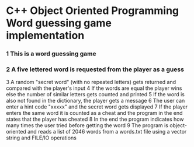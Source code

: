 # C++ Object Oriented Programming Word guessing game implementation

### 1 This is a word guessing game
### 2 A five lettered word is requested from the player as a guess
3 A random "secret word" (with no repeated letters) gets returned and compared with the player's input
4 If the words are equal the player wins else the number of similar letters gets counted and printed
5 If the word is also not found in the dictionary, the player gets a message
6 The user can enter a hint code "xxxxx" and the secret word gets displayed
7 If the player enters the same word it is counted as a cheat and the program in the end states that the player has cheated
8 In the end the program indicates how many times the user tried before getting the word
9 The program is object-oriented and reads a list of 2046 words from a words.txt file using a vector string and FILE/IO operations
